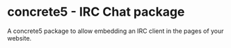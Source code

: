 concrete5 - IRC Chat package
=============================

A concrete5 package to allow embedding an IRC client in the pages of your website.
